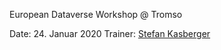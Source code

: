 European Dataverse Workshop @ Tromso

Date: 24. Januar 2020
Trainer: [Stefan Kasberger](https://stefankasberger.at)
